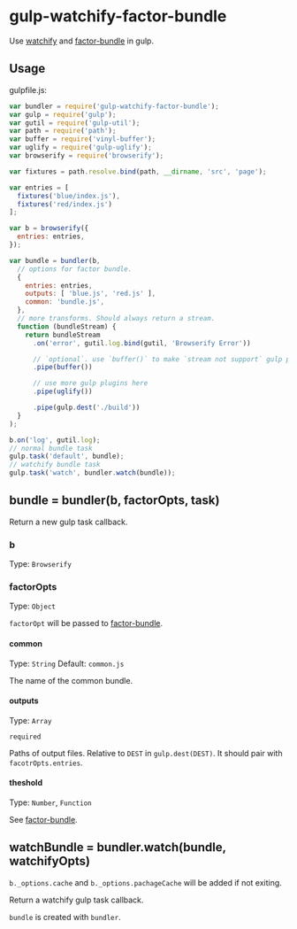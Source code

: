 # gulp-watchify-factor-bundle
Use [watchify](https://www.npmjs.com/package/watchify) and [factor-bundle](https://www.npmjs.com/package/factor-bundle) in gulp.

## Usage

gulpfile.js:

```javascript
var bundler = require('gulp-watchify-factor-bundle');
var gulp = require('gulp');
var gutil = require('gulp-util');
var path = require('path');
var buffer = require('vinyl-buffer');
var uglify = require('gulp-uglify');
var browserify = require('browserify');

var fixtures = path.resolve.bind(path, __dirname, 'src', 'page');

var entries = [
  fixtures('blue/index.js'),
  fixtures('red/index.js')
];

var b = browserify({
  entries: entries,
});

var bundle = bundler(b,
  // options for factor bundle.
  {
    entries: entries,
    outputs: [ 'blue.js', 'red.js' ],
    common: 'bundle.js',
  },
  // more transforms. Should always return a stream.
  function (bundleStream) {
    return bundleStream
      .on('error', gutil.log.bind(gutil, 'Browserify Error'))

      // `optional`. use `buffer()` to make `stream not support` gulp plugins work
      .pipe(buffer())

      // use more gulp plugins here
      .pipe(uglify())

      .pipe(gulp.dest('./build'))
  }
);

b.on('log', gutil.log);
// normal bundle task
gulp.task('default', bundle);
// watchify bundle task
gulp.task('watch', bundler.watch(bundle));


```

## bundle = bundler(b, factorOpts, task)

Return a new gulp task callback.

### b

Type: `Browserify`


### factorOpts

Type: `Object`

`factorOpt` will be passed to [factor-bundle](https://www.npmjs.com/package/factor-bundle).

#### common

Type: `String`
Default: `common.js`

The name of the common bundle.

#### outputs

Type: `Array`

`required`

Paths of output files.
Relative to `DEST` in `gulp.dest(DEST)`.
It should pair with `facotrOpts.entries`.

#### theshold

Type: `Number`, `Function`

See [factor-bundle](https://www.npmjs.com/package/factor-bundle).

## watchBundle = bundler.watch(bundle, watchifyOpts)

`b._options.cache` and `b._options.pachageCache` will be added if not exiting.

Return a watchify gulp task callback.

`bundle` is created with `bundler`.

